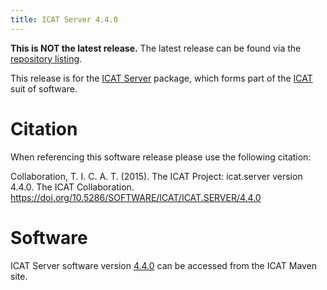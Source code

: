 ```yaml
---
title: ICAT Server 4.4.0
---
```


**This is NOT the latest release.** The latest release can be found via the [repository listing](https://repo.icatproject.org/site/icat/server/).

This release is for the [ICAT Server](/releases/packages/icat-server/icat-server/) package, which forms part of the [ICAT](/releases/) suit of software.

# Citation

When referencing this software release please use the following citation:

Collaboration, T. I. C. A. T. (2015). The ICAT Project: icat.server version 4.4.0. The ICAT Collaboration. https://doi.org/10.5286/SOFTWARE/ICAT/ICAT.SERVER/4.4.0

# Software

ICAT Server software version [4.4.0](https://repo.icatproject.org/site/icat/server/4.4.0/) can be accessed from the ICAT Maven site.
